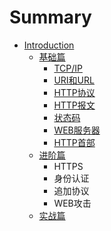 # Summary

* [Introduction](README.md)
   * [基础篇](basic.md)
       * [TCP/IP](basic_tcpip.md)
       * [URI和URL](basic_uri_url.md)
       * [HTTP协议](basic_http_protocol.md)
       * [HTTP报文](basic_http_messager.md)
       * [状态码](basic_status_code.md)
       * [WEB服务器](basic_web_server.md)
       * [HTTP首部](basic_http_header.md)
   * [进阶篇](senior.md)
       * HTTPS
       * 身份认证
       * 追加协议
       * WEB攻击
   * [实战篇](practice.md)

